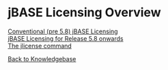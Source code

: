 # jBASE Licensing Overview

<PageHeader />

[Conventional (pre 5.8) jBASE Licensing](./../administration/installation-guides/licensing/jbase-5-licensing/README.md)  
[jBASE Licensing for Release 5.8 onwards](./cpu/README.md)  
[The jlicense command](./jlicense/README.md)  

[Back to Knowledgebase](./../README.md)

<PageFooter />
